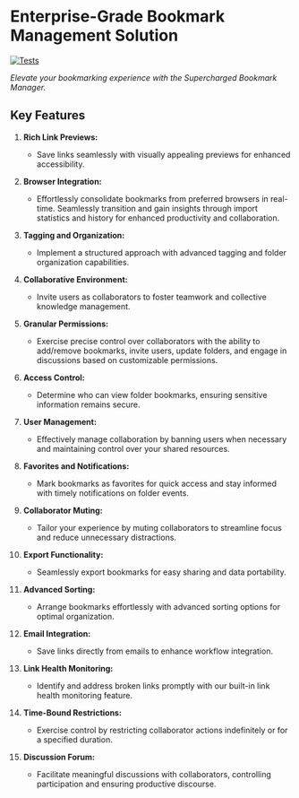 # Enterprise-Grade Bookmark Management Solution

[![Tests](https://github.com/bryanlopezinc/Bookmarker/actions/workflows/tests.yml/badge.svg)](https://github.com/bryanlopezinc/Bookmarker/actions/workflows/tests.yml)

*Elevate your bookmarking experience with the Supercharged Bookmark Manager.*

## Key Features

1. **Rich Link Previews:**
   - Save links seamlessly with visually appealing previews for enhanced accessibility.

2. **Browser Integration:**
   - Effortlessly consolidate bookmarks from preferred browsers in real-time. Seamlessly transition and gain insights through import statistics and history for   enhanced productivity and collaboration.

3. **Tagging and Organization:**
   - Implement a structured approach with advanced tagging and folder organization capabilities.

4. **Collaborative Environment:**
   - Invite users as collaborators to foster teamwork and collective knowledge management.

5. **Granular Permissions:**
   - Exercise precise control over collaborators with the ability to add/remove bookmarks, invite users, update folders, and engage in discussions based on customizable permissions.

6. **Access Control:**
   - Determine who can view folder bookmarks, ensuring sensitive information remains secure.

7. **User Management:**
   - Effectively manage collaboration by banning users when necessary and maintaining control over your shared resources.

8. **Favorites and Notifications:**
   - Mark bookmarks as favorites for quick access and stay informed with timely notifications on folder events.

9. **Collaborator Muting:**
   - Tailor your experience by muting collaborators to streamline focus and reduce unnecessary distractions.

10. **Export Functionality:**
    - Seamlessly export bookmarks for easy sharing and data portability.

11. **Advanced Sorting:**
    - Arrange bookmarks effortlessly with advanced sorting options for optimal organization.

12. **Email Integration:**
    - Save links directly from emails to enhance workflow integration.

13. **Link Health Monitoring:**
    - Identify and address broken links promptly with our built-in link health monitoring feature.

14. **Time-Bound Restrictions:**
    - Exercise control by restricting collaborator actions indefinitely or for a specified duration.

15. **Discussion Forum:**
    - Facilitate meaningful discussions with collaborators, controlling participation and ensuring productive discourse.
